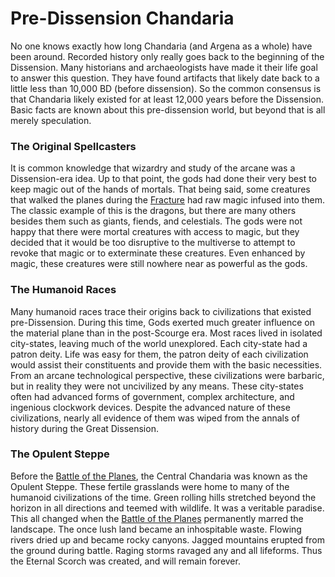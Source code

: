 # Pre-Dissension Chandaria
No one knows exactly how long Chandaria (and Argena as a whole) have been around. Recorded history only really goes back to the beginning of the Dissension. Many historians and archaeologists have made it their life goal to answer this question. They have found artifacts that likely date back to a little less than 10,000 BD (before dissension). So the common consensus is that Chandaria likely existed for at least 12,000 years before the Dissension. Basic facts are known about this pre-dissension world, but beyond that is all merely speculation.

### The Original Spellcasters
It is common knowledge that wizardry and study of the arcane was a Dissension-era idea. Up to that point, the gods had done their very best to keep magic out of the hands of mortals. That being said, some creatures that walked the planes during the [Fracture](Gods%20and%20Mythos.md) had raw magic infused into them. The classic example of this is the dragons, but there are many others besides them such as giants, fiends, and celestials.
The gods were not happy that there were mortal creatures with access to magic, but they decided that it would be too disruptive to the multiverse to attempt to revoke that magic or to exterminate these creatures. Even enhanced by magic, these creatures were still nowhere near as powerful as the gods.

### The Humanoid Races
Many humanoid races trace their origins back to civilizations that existed pre-Dissension. During this time, Gods exerted much greater influence on the material plane than in the post-Scourge era. Most races lived in isolated city-states, leaving much of the world unexplored. Each city-state had a patron deity. Life was easy for them, the patron deity of each civilization would assist their constituents and provide them with the basic necessities.
From an arcane technological perspective, these civilizations were barbaric, but in reality they were not uncivilized by any means. These city-states often had advanced forms of government, complex architecture, and ingenious clockwork devices.
Despite the advanced nature of these civilizations, nearly all evidence of them was wiped from the annals of history during the Great Dissension.

### The Opulent Steppe
Before the [Battle of the Planes](The%20Great%20Dissension.md), the Central Chandaria was known as the Opulent Steppe. These fertile grasslands were home to many of the humanoid civilizations of the time. Green rolling hills stretched beyond the horizon in all directions and teemed with wildlife. It was a veritable paradise. This all changed when the [Battle of the Planes](The%20Great%20Dissension.md) permanently marred the landscape. The once lush land became an inhospitable waste. Flowing rivers dried up and became rocky canyons. Jagged mountains erupted from the ground during battle. Raging storms ravaged any and all lifeforms. Thus the Eternal Scorch was created, and will remain forever.